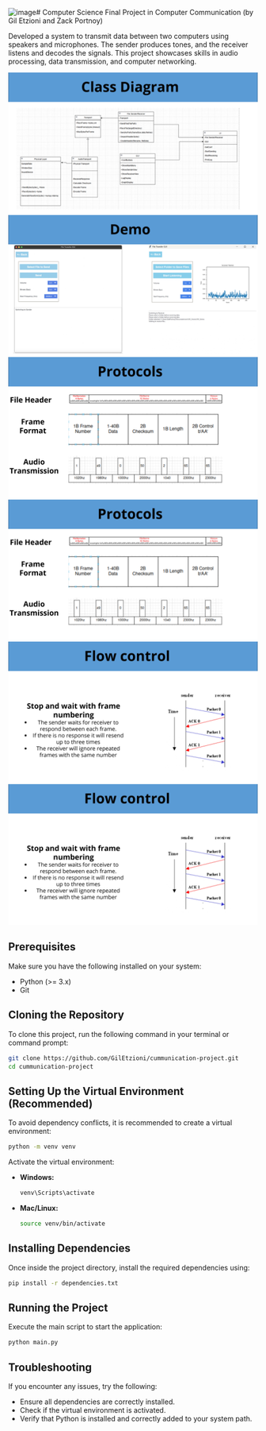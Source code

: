 ![image](https://github.com/user-attachments/assets/1e0b5680-9b3b-4b5f-8bc3-4a55b1cad9af)# Computer Science Final Project in Computer Communication (by Gil Etzioni and Zack Portnoy)

Developed a system to transmit data between two computers using speakers and microphones. The sender produces tones, and the receiver listens and decodes the signals. This project showcases skills in audio processing, data transmission, and computer networking.


![image_alt](https://github.com/GilEtzioni/cummunication-project/blob/main/description/3-classDiagram.jpg?raw=true)
![image_alt](https://github.com/GilEtzioni/cummunication-project/blob/main/description/2-demo.jpg?raw=true)
![image_alt](https://github.com/GilEtzioni/cummunication-project/blob/main/description/4-theoretic.jpg?raw=true)
![image_alt](https://github.com/GilEtzioni/cummunication-project/blob/main/description/4-theoretic.jpg?raw=true)
![image_alt](https://github.com/GilEtzioni/cummunication-project/blob/main/description/6-theoretic.jpg?raw=true)
![image_alt](https://github.com/GilEtzioni/cummunication-project/blob/main/description/6-theoretic.jpg?raw=true)


## Prerequisites

Make sure you have the following installed on your system:

- Python (>= 3.x)
- Git

## Cloning the Repository

To clone this project, run the following command in your terminal or command prompt:

```sh
git clone https://github.com/GilEtzioni/cummunication-project.git
cd cummunication-project
```

## Setting Up the Virtual Environment (Recommended)

To avoid dependency conflicts, it is recommended to create a virtual environment:

```sh
python -m venv venv
```

Activate the virtual environment:

- **Windows:**
  ```sh
  venv\Scripts\activate
  ```
- **Mac/Linux:**
  ```sh
  source venv/bin/activate
  ```

## Installing Dependencies

Once inside the project directory, install the required dependencies using:

```sh
pip install -r dependencies.txt
```

## Running the Project

Execute the main script to start the application:

```sh
python main.py
```

## Troubleshooting

If you encounter any issues, try the following:

- Ensure all dependencies are correctly installed.
- Check if the virtual environment is activated.
- Verify that Python is installed and correctly added to your system path.

